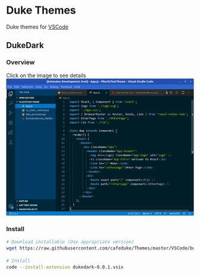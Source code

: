 # Duke Themes
Duke themes for [VSCode](https://code.visualstudio.com)

## DukeDark

### Overview
Click on the image to see details
[![CodeScreenshot](https://raw.githubusercontent.com/cafeduke/Themes/master/images/dukedark_overview.jpg)](https://github.com/cafeduke/vscode-dukedark-theme)

### Install
```bash
# Download installable (Use appropriate version)
wget https://raw.githubusercontent.com/cafeduke/Themes/master/VSCode/build/dukedark-0.0.1.vsix

# Install 
code --install-extension dukedark-0.0.1.vsix
```